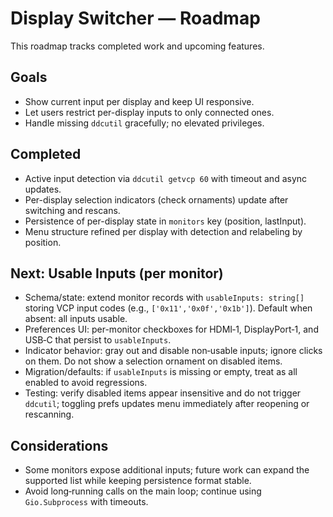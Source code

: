 # Display Switcher — Roadmap

This roadmap tracks completed work and upcoming features.

## Goals
- Show current input per display and keep UI responsive.
- Let users restrict per-display inputs to only connected ones.
- Handle missing `ddcutil` gracefully; no elevated privileges.

## Completed
- Active input detection via `ddcutil getvcp 60` with timeout and async updates.
- Per-display selection indicators (check ornaments) update after switching and rescans.
- Persistence of per-display state in `monitors` key (position, lastInput).
- Menu structure refined per display with detection and relabeling by position.

## Next: Usable Inputs (per monitor)
- Schema/state: extend monitor records with `usableInputs: string[]` storing VCP input codes (e.g., `['0x11','0x0f','0x1b']`). Default when absent: all inputs usable.
- Preferences UI: per-monitor checkboxes for HDMI‑1, DisplayPort‑1, and USB‑C that persist to `usableInputs`.
- Indicator behavior: gray out and disable non‑usable inputs; ignore clicks on them. Do not show a selection ornament on disabled items.
- Migration/defaults: if `usableInputs` is missing or empty, treat as all enabled to avoid regressions.
- Testing: verify disabled items appear insensitive and do not trigger `ddcutil`; toggling prefs updates menu immediately after reopening or rescanning.

## Considerations
- Some monitors expose additional inputs; future work can expand the supported list while keeping persistence format stable.
- Avoid long‑running calls on the main loop; continue using `Gio.Subprocess` with timeouts.
